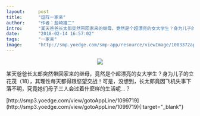 ```yaml
---
layout:     post
title:      "逗阵一家亲"
author:     "作者：盐崎雄二"
intro:      "某天爸爸长太郎突然带回家来的继母，竟然是个超漂亮的女大学生？身为儿子的立花茂（18），其理性每天都得跟慾望交战！可是，没想到，长太郎竟因飞机失事下落不明，究竟她们母子三人会过着什麽样的生活呢…？"
date:       "2018-02-14 16:57:02"
tags:       "一家亲"
image:      "http://smp.yoedge.com/smp-app/resource/viewImage/1003372appline.png"
---
```

<div style="text-align: center">
<p><img src="http://smp.yoedge.com/smp-app/resource/viewImage/1003372appline.png"/></p>
</div>
<p class="post-meta">
<span>某天爸爸长太郎突然带回家来的继母，竟然是个超漂亮的女大学生？身为儿子的立花茂（18），其理性每天都得跟慾望交战！可是，没想到，长太郎竟因飞机失事下落不明，究竟她们母子三人会过着什麽样的生活呢…？</span>
</p>
[http://smp3.yoedge.com/view/gotoAppLine/1099719](http://smp3.yoedge.com/view/gotoAppLine/1099719){:target="_blank"}


